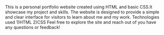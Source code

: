 This is a personal portfolio website created using HTML and basic CSS.It showcase my project and skills. The website is designed to provide a simple and clear interface for visitors to learn about me and my work.
Technologies used
1)HTML
2)CSS
Feel free to explore the site and reach out of you have any questions or feedback!
